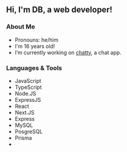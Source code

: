 ## Hi, I'm DB, a web developer!

### About Me
- Pronouns: he/him
- I'm 16 years old!
- I’m currently working on [chatty](https://github.com/DataBase137/chatty), a chat app.

### Languages & Tools
- JavaScript
- TypeScript
- Node.JS
- ExpressJS
- React
- Next.JS
- Express
- MySQL
- PosgreSQL
- Prisma
- 

